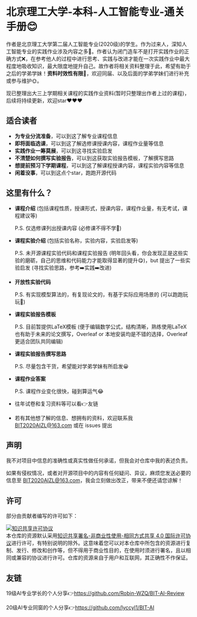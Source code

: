 # 北京理工大学-本科-人工智能专业-通关手册😊

作者是北京理工大学第二届人工智能专业(2020级)的学生。作为过来人，深知人工智能专业的实践作业涉及内容之多🚀。作者认为闭门造车不是打开实践作业的正确方式❌，在参考他人的过程中进行思考、实践与改进才能在一次实践作业中最大程度地吸收知识，最大限度地提升自己。故作者将相关资料整理于此，希望有助于之后的学弟学妹！**资料时效性有限**👀，欢迎同届、以及后面的学弟学妹们进行补充或参与维护🌞。

现已整理出大三上学期相关课程的实践作业资料(暂时只整理出作者上过的课程)，后续将持续更新，欢迎star❤️❤️❤️

## 适合读者

- **为专业分流准备**，可以到这了解专业课程信息
- **即将面临选课**，可以到这了解选修课授课内容，课程作业量等信息
- **实践作业一筹莫展**，可以到这寻找实验启发
- **不清楚如何撰写实验报告**，可以到这获取实验报告模板，了解撰写思路
- **想提前预习下学期课程**，可以到这了解课程授课内容，课程实验内容等信息
- **闲着没事**，可以到这点个star，跑跑开源代码

## 这里有什么？
- **课程介绍** (包括课程性质，授课形式，授课内容，课程作业量，有无考试，课程建议等)

  P.S. 仅选修课列出授课内容 (必修课不得不学👻)

- **课程实验介绍** (包括实验名称，实验内容，实验启发等)

  P.S. 未开源课程实验代码和课程实验报告 (明年回头看，你会发现正是这些实验的磨砺，自己的思维和代码能力才能取得显著的提升😋)，but 提出了一些实验启发 (寻找实验思路，参考➡️实践➡️改进)

- **开放性实验代码**

  P.S. 有实现模型算法的，有复现论文的，有基于实际应用场景的 (可以跑跑玩玩🍕)

- **课程实验报告模板**

  P.S. 目前暂提供LaTeX模板 (便于编辑数学公式，结构清晰，熟练使用LaTeX也有助于未来的论文撰写，Overleaf or 本地安装均是不错的选择，Overleaf更适合团队共同编辑)

- **课程实验报告撰写思路** 

  P.S. 尽量包含干货，希望能对学弟学妹有所启发😀

- **课程作业答案**

  P.S. 课程作业变化很快，碰到算运气😂

- 往年试卷和复习资料等可以看👉友链

- 若有其他想了解的信息、想拥有的资料，欢迎联系我 BIT2020AIZL@163.com 或在 issues 提出

## 声明
我不对项目中信息的准确性或真实性做任何承诺，但我会对仓库中我的表述负责。

如果有侵权情况，或者对开源项目中的内容有任何疑问、异议，麻烦您发送必要的信息至 BIT2020AIZL@163.com，我会立刻做出改正，带来不便还请您谅解！

## 许可
部分由贡献者编写的许可如下：

<a rel="license" href="http://creativecommons.org/licenses/by-nc-sa/4.0/"><img alt="知识共享许可协议" style="border-width:0" src="https://i.creativecommons.org/l/by-nc-sa/4.0/88x31.png" /></a><br />本仓库的资源默认采用<a rel="license" href="http://creativecommons.org/licenses/by-nc-sa/4.0/deed.zh">知识共享署名-非商业性使用-相同方式共享 4.0 国际许可协议</a>进行许可，有特别说明的除外。这意味着您可以对本仓库中所包含的资源进行复制、发行、修改和创作等，但不得用于商业性目的，在使用时须进行署名，且以相同或兼容的协议进行许可。仓库的资源来自于用户和互联网，其正确性不作保证。

## 友链
19级AI专业学长的个人分享👉https://github.com/Robin-WZQ/BIT-AI-Review

20级AI专业同窗的个人分享👉https://github.com/lyccyl1/BIT-AI
